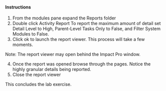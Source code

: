 #### Instructions

1. From the modules pane expand the Reports folder
2. Double click Activity Report
To report the maximum amount of detail set Detail Level to High, Parent-Level Tasks Only to False, and Filter System Modules to False. 
3. Click ok to launch the report viewer. This process will take a few moments. 

Note: The report viewer may open behind the Impact Pro window. 

4. Once the report was opened browse through the pages. Notice the highly granular details being reported. 
5. Close the report viewer

This concludes the lab exercise.
